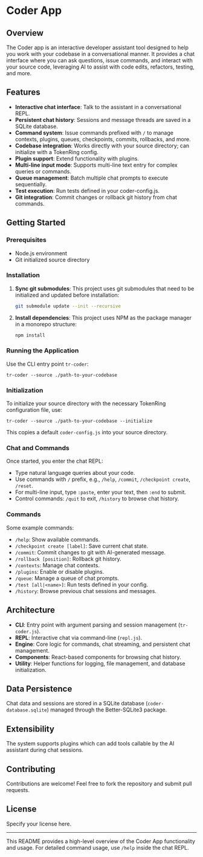 # Coder App

## Overview

The Coder app is an interactive developer assistant tool designed to help you work with your codebase in a conversational manner. It provides a chat interface where you can ask questions, issue commands, and interact with your source code, leveraging AI to assist with code edits, refactors, testing, and more.

## Features

- **Interactive chat interface**: Talk to the assistant in a conversational REPL.
- **Persistent chat history**: Sessions and message threads are saved in a SQLite database.
- **Command system**: Issue commands prefixed with `/` to manage contexts, plugins, queues, checkpoints, commits, rollbacks, and more.
- **Codebase integration**: Works directly with your source directory; can initialize with a TokenRing config.
- **Plugin support**: Extend functionality with plugins.
- **Multi-line input mode**: Supports multi-line text entry for complex queries or commands.
- **Queue management**: Batch multiple chat prompts to execute sequentially.
- **Test execution**: Run tests defined in your coder-config.js.
- **Git integration**: Commit changes or rollback git history from chat commands.

## Getting Started

### Prerequisites

- Node.js environment
- Git initialized source directory

### Installation

1. **Sync git submodules**: This project uses git submodules that need to be initialized and updated before installation:
   ```bash
   git submodule update --init --recursive
   ```

2. **Install dependencies**: This project uses NPM as the package manager in a monorepo structure:
   ```bash
   npm install
   ```

### Running the Application

Use the CLI entry point `tr-coder`:

```
tr-coder --source ./path-to-your-codebase
```

### Initialization

To initialize your source directory with the necessary TokenRing configuration file, use:

```
tr-coder --source ./path-to-your-codebase --initialize
```

This copies a default `coder-config.js` into your source directory.

### Chat and Commands

Once started, you enter the chat REPL:

- Type natural language queries about your code.
- Use commands with `/` prefix, e.g., `/help`, `/commit`, `/checkpoint create`, `/reset`.
- For multi-line input, type `:paste`, enter your text, then `:end` to submit.
- Control commands: `/quit` to exit, `/history` to browse chat history.

### Commands

Some example commands:

- `/help`: Show available commands.
- `/checkpoint create [label]`: Save current chat state.
- `/commit`: Commit changes to git with AI-generated message.
- `/rollback [position]`: Rollback git history.
- `/contexts`: Manage chat contexts.
- `/plugins`: Enable or disable plugins.
- `/queue`: Manage a queue of chat prompts.
- `/test [all|<name>]`: Run tests defined in your config.
- `/history`: Browse previous chat sessions and messages.

## Architecture

- **CLI**: Entry point with argument parsing and session management (`tr-coder.js`).
- **REPL**: Interactive chat via command-line (`repl.js`).
- **Engine**: Core logic for commands, chat streaming, and persistent chat management.
- **Components**: React-based components for browsing chat history.
- **Utility**: Helper functions for logging, file management, and database initialization.

## Data Persistence

Chat data and sessions are stored in a SQLite database (`coder-database.sqlite`) managed through the Better-SQLite3 package.

## Extensibility

The system supports plugins which can add tools callable by the AI assistant during chat sessions.

## Contributing

Contributions are welcome! Feel free to fork the repository and submit pull requests.

## License

Specify your license here.

---

This README provides a high-level overview of the Coder App functionality and usage. For detailed command usage, use `/help` inside the chat REPL.
